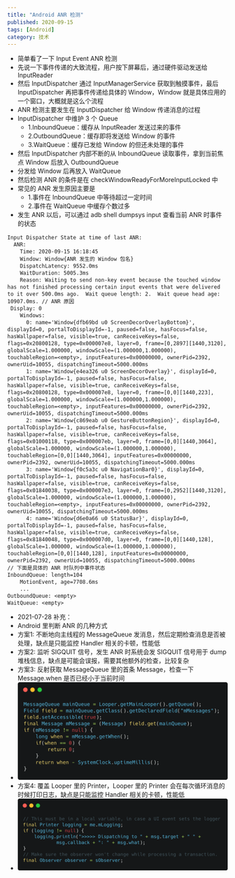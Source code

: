 ```yaml
---
title: "Android ANR 检测"
published: 2020-09-15
tags: [Android]
category: 技术
---
```


- 简单看了一下 Input Event ANR 检测
- 先说一下事件传递的大致流程，用户按下屏幕后，通过硬件驱动发送给 InputReader
- 然后 InputDispatcher 通过 InputManagerService 获取到触摸事件，最后 InputDispatcher 再把事件传递给具体的 Window，Window 就是具体应用的一个窗口，大概就是这么个流程
- ANR 检测主要发生在 InputDispatcher 给 Window 传递消息的过程
- InputDispatcher 中维护 3 个 Queue 
  - 1.InboundQueue：缓存从 InputReader 发送过来的事件 
  - 2.OutboundQueue：缓存即将发送给 Window 的事件 
  - 3.WaitQueue：缓存已发给 Window 的但还未处理的事件
- 然后 InputDispatcher 内部不断的从 InboundQueue 读取事件，拿到当前焦点 Window 后放入 OutboundQueue 
- 分发给 Window 后再放入 WaitQueue 
- 然后检测 ANR 的条件是在 checkWindowReadyForMoreInputLocked 中
- 常见的 ANR 发生原因主要是
  - 1.事件在 InboundQueue 中等待超过一定时间
  - 2.事件在 WaitQueue 中缓存个数过多
- 发生 ANR 以后，可以通过 adb shell dumpsys input 查看当前 ANR 时事件的状态
```
Input Dispatcher State at time of last ANR:
  ANR:
    Time: 2020-09-15 16:18:45
    Window: Window{ANR 发生的 Window 包名}
    DispatchLatency: 9552.0ms
    WaitDuration: 5005.3ms
    Reason: Waiting to send non-key event because the touched window has not finished processing certain input events that were delivered to it over 500.0ms ago.  Wait queue length: 2.  Wait queue head age: 10907.0ms. // ANR 原因
 Display: 0
    Windows:
      0: name='Window{dfb69bd u0 ScreenDecorOverlayBottom}', displayId=0, portalToDisplayId=-1, paused=false, hasFocus=false, hasWallpaper=false, visible=true, canReceiveKeys=false, flags=0x20800128, type=0x000007e8, layer=0, frame=[0,2897][1440,3120], globalScale=1.000000, windowScale=(1.000000,1.000000), touchableRegion=<empty>, inputFeatures=0x00000000, ownerPid=2392, ownerUid=10055, dispatchingTimeout=5000.000ms
      1: name='Window{e4ea326 u0 ScreenDecorOverlay}', displayId=0, portalToDisplayId=-1, paused=false, hasFocus=false, hasWallpaper=false, visible=true, canReceiveKeys=false, flags=0x20800128, type=0x000007e8, layer=0, frame=[0,0][1440,223], globalScale=1.000000, windowScale=(1.000000,1.000000), touchableRegion=<empty>, inputFeatures=0x00000000, ownerPid=2392, ownerUid=10055, dispatchingTimeout=5000.000ms
      2: name='Window{c869eab u0 GestureButtonRegion}', displayId=0, portalToDisplayId=-1, paused=false, hasFocus=false, hasWallpaper=false, visible=true, canReceiveKeys=false, flags=0x01000118, type=0x000007eb, layer=0, frame=[0,0][1440,3064], globalScale=1.000000, windowScale=(1.000000,1.000000), touchableRegion=[0,0][1440,3064], inputFeatures=0x00000000, ownerPid=2392, ownerUid=10055, dispatchingTimeout=5000.000ms
      3: name='Window{f0c5a3c u0 NavigationBar0}', displayId=0, portalToDisplayId=-1, paused=false, hasFocus=false, hasWallpaper=false, visible=true, canReceiveKeys=false, flags=0x01840038, type=0x000007e3, layer=0, frame=[0,2952][1440,3120], globalScale=1.000000, windowScale=(1.000000,1.000000), touchableRegion=<empty>, inputFeatures=0x00000000, ownerPid=2392, ownerUid=10055, dispatchingTimeout=5000.000ms
      4: name='Window{d6e0a66 u0 StatusBar}', displayId=0, portalToDisplayId=-1, paused=false, hasFocus=false, hasWallpaper=false, visible=true, canReceiveKeys=false, flags=0x81840048, type=0x000007d0, layer=0, frame=[0,0][1440,128], globalScale=1.000000, windowScale=(1.000000,1.000000), touchableRegion=[0,0][1440,128], inputFeatures=0x00000000, ownerPid=2392, ownerUid=10055, dispatchingTimeout=5000.000ms
// 下面是具体的 ANR 时队列中事件状态
InboundQueue: length=104 
    MotionEvent, age=7708.6ms
    ...
OutboundQueue: <empty>
WaitQueue: <empty>
```

- 2021-07-28 补充：
- Android 里判断 ANR 的几种方式
- 方案1: 不断地向主线程的 MessageQueue 发消息，然后定期检查消息是否被处理，缺点是只能监控 Handler 相关的卡顿，性能低
- 方案2: 监听 SIGQUIT 信号，发生 ANR 时系统会发 SIGQUIT 信号用于 dump 堆栈信息，缺点是可能会误报，需要其他额外的检查，比较复杂
- 方案3: 反射获取 MessageQueue 里的首条 Message，检查一下 Message.when 是否已经小于当前时间
- ![img.png](img.png)
- 方案4: 覆盖 Looper 里的 Printer，Looper 里的 Printer 会在每次循环消息的时候打印日志，缺点是只能监控 Handler 相关的卡顿，性能低
- ![img_1.png](img_1.png)
